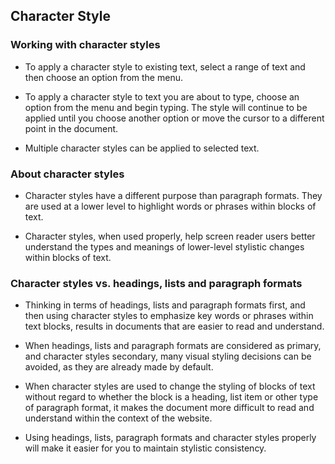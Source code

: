 ## Character Style

### Working with character styles

* To apply a character style to existing text, select a range of text and then
choose an option from the menu.

* To apply a character style to text you are about to type, choose an option
from the menu and begin typing. The style will continue to be applied until
you choose another option or move the cursor to a different point in the
document.

* Multiple character styles can be applied to selected text.

### About character styles

* Character styles have a different purpose than paragraph formats. They are
used at a lower level to highlight words or phrases within blocks of text.

* Character styles, when used properly, help screen reader users better
understand the types and meanings of lower-level stylistic changes within
blocks of text.

### Character styles vs. headings, lists and paragraph formats

* Thinking in terms of headings, lists and paragraph formats first, and then
using character styles to emphasize key words or phrases within text blocks,
results in documents that are easier to read and understand.

* When headings, lists and paragraph formats are considered as primary, and
character styles secondary, many visual styling decisions can be avoided, as
they are already made by default.

* When character styles are used to change the styling of blocks of text
without regard to whether the block is a heading, list item or other type of
paragraph format, it makes the document more difficult to read and understand
within the context of the website.

* Using headings, lists, paragraph formats and character styles properly will
make it easier for you to maintain stylistic consistency.
